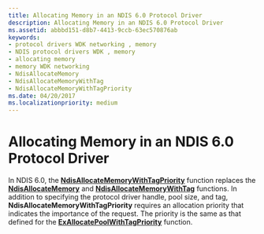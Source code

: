 ```yaml
---
title: Allocating Memory in an NDIS 6.0 Protocol Driver
description: Allocating Memory in an NDIS 6.0 Protocol Driver
ms.assetid: abbbd151-d8b7-4413-9ccb-63ec570876ab
keywords:
- protocol drivers WDK networking , memory
- NDIS protocol drivers WDK , memory
- allocating memory
- memory WDK networking
- NdisAllocateMemory
- NdisAllocateMemoryWithTag
- NdisAllocateMemoryWithTagPriority
ms.date: 04/20/2017
ms.localizationpriority: medium
---
```


# Allocating Memory in an NDIS 6.0 Protocol Driver





In NDIS 6.0, the [**NdisAllocateMemoryWithTagPriority**](https://msdn.microsoft.com/library/windows/hardware/ff561606) function replaces the [**NdisAllocateMemory**](https://msdn.microsoft.com/library/windows/hardware/ff550762) and [**NdisAllocateMemoryWithTag**](https://msdn.microsoft.com/library/windows/hardware/ff550767) functions. In addition to specifying the protocol driver handle, pool size, and tag, **NdisAllocateMemoryWithTagPriority** requires an allocation priority that indicates the importance of the request. The priority is the same as that defined for the [**ExAllocatePoolWithTagPriority**](https://msdn.microsoft.com/library/windows/hardware/ff544523) function.

 

 





